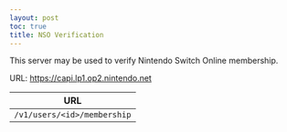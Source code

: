 ```yaml
---
layout: post
toc: true
title: NSO Verification
---
```


This server may be used to verify Nintendo Switch Online membership.

URL: https://capi.lp1.op2.nintendo.net

| URL                         |
|-----------------------------|
| `/v1/users/<id>/membership` |